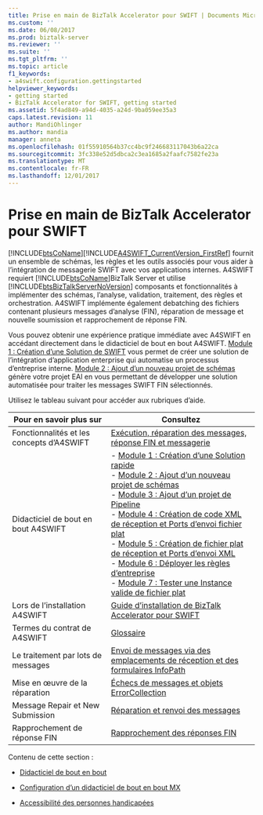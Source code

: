 ```yaml
---
title: Prise en main de BizTalk Accelerator pour SWIFT | Documents Microsoft
ms.custom: ''
ms.date: 06/08/2017
ms.prod: biztalk-server
ms.reviewer: ''
ms.suite: ''
ms.tgt_pltfrm: ''
ms.topic: article
f1_keywords:
- a4swift.configuration.gettingstarted
helpviewer_keywords:
- getting started
- BizTalk Accelerator for SWIFT, getting started
ms.assetid: 5f4ad849-a94d-4035-a24d-9ba059ee35a3
caps.latest.revision: 11
author: MandiOhlinger
ms.author: mandia
manager: anneta
ms.openlocfilehash: 01f55910564b37cc4bc9f246683117043b6a22ca
ms.sourcegitcommit: 3fc338e52d5dbca2c3ea1685a2faafc7582fe23a
ms.translationtype: MT
ms.contentlocale: fr-FR
ms.lasthandoff: 12/01/2017
---
```

# <a name="getting-started-with-biztalk-accelerator-for-swift"></a>Prise en main de BizTalk Accelerator pour SWIFT
[!INCLUDE[btsCoName](../../includes/btsconame-md.md)][!INCLUDE[A4SWIFT_CurrentVersion_FirstRef](../../includes/a4swift-currentversion-firstref-md.md)] fournit un ensemble de schémas, les règles et les outils associés pour vous aider à l’intégration de messagerie SWIFT avec vos applications internes. A4SWIFT requiert [!INCLUDE[btsCoName](../../includes/btsconame-md.md)]BizTalk Server et utilise [!INCLUDE[btsBizTalkServerNoVersion](../../includes/btsbiztalkservernoversion-md.md)] composants et fonctionnalités à implémenter des schémas, l’analyse, validation, traitement, des règles et orchestration. A4SWIFT implémente également debatching des fichiers contenant plusieurs messages d’analyse (FIN), réparation de message et nouvelle soumission et rapprochement de réponse FIN.  
  
 Vous pouvez obtenir une expérience pratique immédiate avec A4SWIFT en accédant directement dans le didacticiel de bout en bout A4SWIFT. [Module 1 : Création d’une Solution de SWIFT](../../adapters-and-accelerators/accelerator-swift/module-1-creating-a-swift-solution.md) vous permet de créer une solution de l’intégration d’application enterprise qui automatise un processus d’entreprise interne. [Module 2 : Ajout d’un nouveau projet de schémas](../../adapters-and-accelerators/accelerator-swift/module-2-adding-a-new-schemas-project.md) génère votre projet EAI en vous permettant de développer une solution automatisée pour traiter les messages SWIFT FIN sélectionnés.  
  
 Utilisez le tableau suivant pour accéder aux rubriques d’aide.  
  
|Pour en savoir plus sur|Consultez|  
|--------------------|---------|  
|Fonctionnalités et les concepts d’A4SWIFT| [Exécution, réparation des messages, réponse FIN et messagerie](../../adapters-and-accelerators/accelerator-swift/runtime-message-repair-fin-response-and-messaging.md)|  
|Didacticiel de bout en bout A4SWIFT|-   [Module 1 : Création d’une Solution rapide](../../adapters-and-accelerators/accelerator-swift/module-1-creating-a-swift-solution.md)<br />-   [Module 2 : Ajout d’un nouveau projet de schémas](../../adapters-and-accelerators/accelerator-swift/module-2-adding-a-new-schemas-project.md)<br />-   [Module 3 : Ajout d’un projet de Pipeline](../../adapters-and-accelerators/accelerator-swift/module-3-adding-a-pipeline-project.md)<br />-   [Module 4 : Création de code XML de réception et Ports d’envoi fichier plat](../../adapters-and-accelerators/accelerator-swift/module-4-adding-an-xml-receive-location-and-flat-file-send-port.md)<br />-   [Module 5 : Création de fichier plat de réception et Ports d’envoi XML](../../adapters-and-accelerators/accelerator-swift/module-5-adding-a-flat-file-receive-location-and-xml-send-port.md)<br />-   [Module 6 : Déployer les règles d’entreprise](../../adapters-and-accelerators/accelerator-swift/module-6-deploying-the-business-rules.md)<br />-   [Module 7 : Tester une Instance valide de fichier plat](../../adapters-and-accelerators/accelerator-swift/module-7-testing-a-valid-flat-file-instance.md)|  
|Lors de l’installation A4SWIFT|[Guide d’installation de BizTalk Accelerator pour SWIFT](http://www.microsoft.com/downloads/details.aspx?displaylang=en&FamilyID=9ac5431e-19a5-4901-8727-a8d01a2d75c8)|  
|Termes du contrat de A4SWIFT|[Glossaire](../../adapters-and-accelerators/accelerator-swift/glossary6.md)|  
|Le traitement par lots de messages|[Envoi de messages via des emplacements de réception et des formulaires InfoPath](../../adapters-and-accelerators/accelerator-swift/submitting-messages-through-receive-locations-and-infopath-forms.md)|  
|Mise en œuvre de la réparation|[Échecs de messages et objets ErrorCollection](../../adapters-and-accelerators/accelerator-swift/failed-messages-and-errorcollection-objects.md)|  
|Message Repair et New Submission|[Réparation et renvoi des messages](../../adapters-and-accelerators/accelerator-swift/message-repair-and-new-submission.md)|  
|Rapprochement de réponse FIN|[Rapprochement des réponses FIN](../../adapters-and-accelerators/accelerator-swift/fin-response-reconciliation.md)|  
  
 Contenu de cette section :  

-   [Didacticiel de bout en bout](../../adapters-and-accelerators/accelerator-swift/end-to-end-tutorial2.md)  

- [Configuration d’un didacticiel de bout en bout MX](../../adapters-and-accelerators/accelerator-swift/setting-up-mx-end-to-end-tutorial.md) 
  
-   [Accessibilité des personnes handicapées](../../adapters-and-accelerators/accelerator-swift/accessibility-for-people-with-disabilities2.md)  
  
